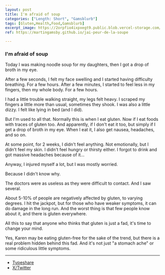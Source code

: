 ```yaml
---
layout: post
title: I'm afraid of soup
categories: ["Length: Short", "Gamsblurb"]
tags: [Gluten,Health,Food,Gamsblurb]
excerpt_image: https://2orpfio4ixpxegt9.public.blob.vercel-storage.com/blogPost/cm0mufr5g00mmmk0dwn5j2lzh/preview-image-4f7FHwEjx67FoKhUwEtRPyl3Mvy6JM.jfif
ref: https://martingamsby.github.io/jai-peur-de-la-soupe

---
```


### **I'm afraid of soup**

Today I was making noodle soup for my daughters, then I got a drop of broth in my eye.

After a few seconds, I felt my face swelling and I started having difficulty breathing. For a few hours. After a few minutes, I started to feel less in my fingers, then my whole body. For a few hours.

I had a little trouble walking straight, my legs felt heavy. I scraped my fingers a little more than usual, sometimes they shook. I was also a little dizzy. I felt like lying in bed (and I did).

But I'm used to all that. Normally this is when I eat gluten. Now if I eat foods with traces of gluten too. And apparently, if I don't eat it too, but simply if I get a drop of broth in my eye. When I eat it, I also get nausea, headaches, and so on.

At some point, for 2 weeks, I didn't feel anything. Not emotionally, but I didn’t feel my skin. I didn't feel hungry or thirsty either. I forgot to drink and got massive headaches because of it...

Anyway, I injured myself a lot, but I was mostly worried.

Because I didn't know why.

The doctors were as useless as they were difficult to contact. And I saw several.

About 5-10% of people are negatively affected by gluten, to varying degrees. I hit the jackpot, but for those who have weaker symptoms, it can do damage in the long run. And the worst thing is that few people know about it, and there is gluten everywhere.

All this to say that anyone who thinks that gluten is just a fad, it's time to change your mind.

Yes, Karen may be eating gluten-free for the sake of the trend, but there is a real problem hidden behind this fad. And it's not just "a stomach ache" or some ridiculous little symptoms.

---

- [Typeshare](https://typeshare.co/martingamsby/posts/im-afraid-of-soup)
- [X/Twitter](https://x.com/MartinGamsby_EN/status/1834599414683361562)


